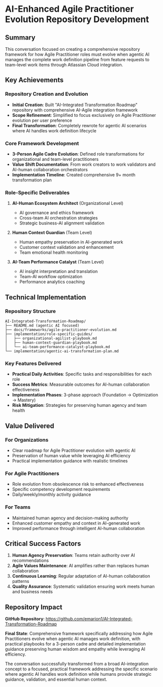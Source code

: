 # AI-Enhanced Agile Practitioner Evolution Repository Development

## Summary

This conversation focused on creating a comprehensive repository framework for how Agile Practitioner roles must evolve when agentic AI manages the complete work definition pipeline from feature requests to team-level work items through Atlassian Cloud integration.

## Key Achievements

### **Repository Creation and Evolution**
- **Initial Creation**: Built "AI-Integrated Transformation Roadmap" repository with comprehensive AI-Agile integration framework
- **Scope Refinement**: Simplified to focus exclusively on Agile Practitioner evolution per user preference
- **Final Transformation**: Completely rewrote for agentic AI scenarios where AI handles work definition lifecycle

### **Core Framework Development**
- **3-Person Agile Cadre Evolution**: Defined role transformations for organizational and team-level practitioners
- **Value Shift Documentation**: From work creators to work validators and AI-human collaboration orchestrators
- **Implementation Timeline**: Created comprehensive 9+ month transformation plan

### **Role-Specific Deliverables**
1. **AI-Human Ecosystem Architect** (Organizational Level)
   - AI governance and ethics framework
   - Cross-team AI orchestration strategies
   - Strategic business-AI alignment validation

2. **Human Context Guardian** (Team Level)
   - Human empathy preservation in AI-generated work
   - Customer context validation and enhancement
   - Team emotional health monitoring

3. **AI-Team Performance Catalyst** (Team Level)
   - AI insight interpretation and translation
   - Team-AI workflow optimization
   - Performance analytics coaching

## Technical Implementation

### **Repository Structure**
```
AI-Integrated-Transformation-Roadmap/
├── README.md (agentic AI focused)
├── docs/frameworks/agile-practitioner-evolution.md
├── implementation/role-specific-guides/
│   ├── organizational-agilist-playbook.md
│   ├── human-context-guardian-playbook.md
│   └── ai-team-performance-catalyst-playbook.md
└── implementation/agentic-ai-transformation-plan.md
```

### **Key Features Delivered**
- **Practical Daily Activities**: Specific tasks and responsibilities for each role
- **Success Metrics**: Measurable outcomes for AI-human collaboration effectiveness
- **Implementation Phases**: 3-phase approach (Foundation → Optimization → Mastery)
- **Risk Mitigation**: Strategies for preserving human agency and team health

## Value Delivered

### **For Organizations**
- Clear roadmap for Agile Practitioner evolution with agentic AI
- Preservation of human value while leveraging AI efficiency
- Practical implementation guidance with realistic timelines

### **For Agile Practitioners**
- Role evolution from obsolescence risk to enhanced effectiveness
- Specific competency development requirements
- Daily/weekly/monthly activity guidance

### **For Teams**
- Maintained human agency and decision-making authority
- Enhanced customer empathy and context in AI-generated work
- Improved performance through intelligent AI-human collaboration

## Critical Success Factors

1. **Human Agency Preservation**: Teams retain authority over AI recommendations
2. **Agile Values Maintenance**: AI amplifies rather than replaces human collaboration
3. **Continuous Learning**: Regular adaptation of AI-human collaboration patterns
4. **Quality Assurance**: Systematic validation ensuring work meets human and business needs

## Repository Impact

**GitHub Repository**: https://github.com/emarion1/AI-Integrated-Transformation-Roadmap

**Final State**: Comprehensive framework specifically addressing how Agile Practitioners evolve when agentic AI manages work definition, with practical playbooks for a 3-person cadre and detailed implementation guidance preserving human wisdom and empathy while leveraging AI efficiency.

The conversation successfully transformed from a broad AI-integration concept to a focused, practical framework addressing the specific scenario where agentic AI handles work definition while humans provide strategic guidance, validation, and essential human context.